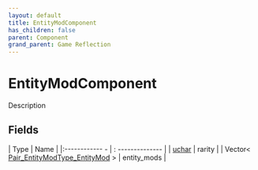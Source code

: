 ```yaml
---
layout: default
title: EntityModComponent
has_children: false
parent: Component
grand_parent: Game Reflection
---
```

# EntityModComponent
Description 

## Fields
| Type | Name |
|:------------ - | : -------------- |
| [uchar](game-reflection/enums/uchar.md) | rarity |
| Vector< [Pair_EntityModType_EntityMod](game-reflection/classes/pair__entity_mod_type__entity_mod.md) > | entity_mods |
